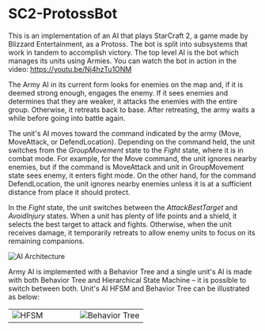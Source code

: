 # SC2-ProtossBot

This is an implementation of an AI that plays StarCraft 2, a game made by Blizzard Entertainment, as a Protoss. The bot is split into subsystems that work in tandem to accomplish victory. The top level AI is the bot which manages its units using Armies. You can watch the bot in action in the video: https://youtu.be/Nj4hzTu1ONM

The Army AI in its current form looks for enemies on the map and, if it is deemed strong enough, engages the enemy. If it sees enemies and determines that they are weaker, it attacks the enemies with the entire group. Otherwise, it retreats back to base. After retreating, the army waits a while before going into battle again.

The unit's AI moves toward the command indicated by the army (Move, MoveAttack, or DefendLocation). Depending on the command held, the unit switches from the *GroupMovement* state to the *Fight* state, where it is in combat mode. For example, for the Move command, the unit ignores nearby enemies, but if the command is MoveAttack and unit in GroupMovement state sees enemy, it enters fight mode. On the other hand, for the command DefendLocation, the unit ignores nearby enemies unless it is at a sufficient distance from place it should protect.

In the *Fight* state, the unit switches between the *AttackBestTarget* and *AvoidInjury* states. When a unit has plenty of life points and a shield, it selects the best target to attack and fights. Otherwise, when the unit receives damage, it temporarily retreats to allow enemy units to focus on its remaining companions.

![AI Architecture](https://github.com/Ilethas/SC2-ProtossBot/assets/38283075/a23647eb-e544-4bf9-b3e3-d30e68a0804d)

Army AI is implemented with a Behavior Tree and a single unit's AI is made with both Behavior Tree and Hierarchical State Machine – it is possible to switch between both. Unit's AI HFSM and Behavior Tree can be illustrated as below:

<table width="100%">
  <tr>
    <td width="50%" valign="top"><img src="https://github.com/Ilethas/SC2-ProtossBot/assets/38283075/ff5c23bd-dcd7-49ec-a8a7-414ede2994a9" alt="HFSM"></td>
    <td width="50%" valign="top"><img src="https://github.com/Ilethas/SC2-ProtossBot/assets/38283075/f5c68b37-213d-44c8-8b81-b783b7fc26cb" alt="Behavior Tree"></td>
  </tr>
</table>

